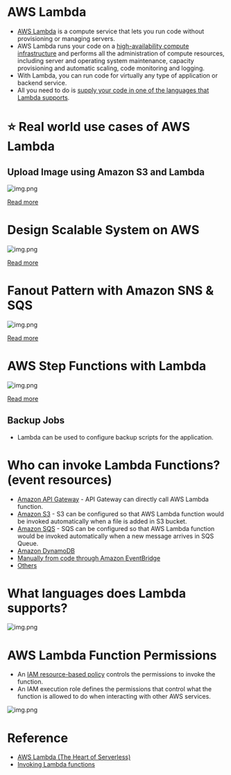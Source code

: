 
# AWS Lambda
- [AWS Lambda](https://aws.amazon.com/lambda/) is a compute service that lets you run code without provisioning or managing servers. 
- AWS Lambda runs your code on a [high-availability compute infrastructure](../../1_HLDDesignComponents/0_SystemGlossaries/HighAvailability.md) and performs all the administration of compute resources, including server and operating system maintenance, capacity provisioning and automatic scaling, code monitoring and logging. 
- With Lambda, you can run code for virtually any type of application or backend service. 
- All you need to do is [supply your code in one of the languages that Lambda supports](#what-languages-does-lambda-supports).

# :star: Real world use cases of AWS Lambda

## Upload Image using Amazon S3 and Lambda

![img.png](../0_AWSDesigns/DesignUploadImageAWSLambdaS3/assets/UploadImage-Lambda.drawio.png)

[Read more](../0_AWSDesigns/DesignUploadImageAWSLambdaS3/README.md)

# Design Scalable System on AWS

![img.png](../0_AWSDesigns/DesignScalableSystemWithRDMS/assets/DesignScalableSystemWithRelationalDBOnAWS.drawio.png)

[Read more](../0_AWSDesigns/DesignScalableSystemWithRDMS/README.md)

# Fanout Pattern with Amazon SNS & SQS

![img.png](../0_AWSDesigns/FanOutPatternSNSSQS/assets/FanOutPatternSQSSNS.png)

[Read more](../0_AWSDesigns/FanOutPatternSNSSQS/README.md)

# AWS Step Functions with Lambda

![img.png](assests/AWSStepFunctions.png)

[Read more](AWSStepFunctions.md)

## Backup Jobs
- Lambda can be used to configure backup scripts for the application.

# Who can invoke Lambda Functions? (event resources)
- [Amazon API Gateway](../1_NetworkingAndContentDelivery/AmazonAPIGatway/Readme.md) - API Gateway can directly call AWS Lambda function.
- [Amazon S3](../7_StorageServices/AmazonS3.md) - S3 can be configured so that AWS Lambda function would be invoked automatically when a file is added in S3 bucket.
- [Amazon SQS](../5_MessageBrokerServices/AmazonSQS.md) - SQS can be configured so that AWS Lambda function would be invoked automatically when a new message arrives in SQS Queue.
- [Amazon DynamoDB](../6_DatabaseServices/AmazonDynamoDB.md)
- [Manually from code through Amazon EventBridge](../5_MessageBrokerServices/AmazonEventBridge.md)
- [Others](https://docs.aws.amazon.com/lambda/latest/dg/lambda-invocation.html)

# What languages does Lambda supports?

![img.png](https://miro.medium.com/max/1400/1*rHZDB-E3ZS8ZBBTHmr8DuA.png)

# AWS Lambda Function Permissions
- An [IAM resource-based policy](../2_SecurityAndIdentityServices/AWSIAM.md) controls the permissions to invoke the function. 
- An IAM execution role defines the permissions that control what the function is allowed to do when interacting with other AWS services.

![img.png](https://miro.medium.com/max/1400/1*_KpXUpdyW8W37wsJjlnobw.jpeg)

# Reference
- [AWS Lambda (The Heart of Serverless)](https://rochisha-jaiswal70.medium.com/aws-lambda-the-heart-of-serverless-9a5cdcb6e27c)
- [Invoking Lambda functions](https://docs.aws.amazon.com/lambda/latest/dg/lambda-invocation.html)


